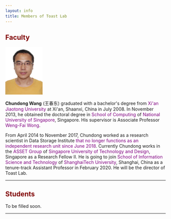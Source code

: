 ```yaml
---
layout: info
title: Members of Toast Lab
---
```


<h2><a name="/people/faculty"><font color="maroon">Faculty</font></a></h2>
<div class="news-row-left"><img src="./photos/wangc.jpg" height="150" alt="" /></div>
<div class="news-row-right2" id="prof">
<p><strong>Chundong Wang</strong> (&#29579;&#26149;&#19996;) graduated with a bachelor's degree from <a href="http://www.xjtu.edu.cn/" style="text-decoration: none;" target="_blank"><font color="purple">Xi'an Jiaotong University</font></a> at Xi'an, Shaanxi, China in July 2008. In November 2013, he obtained the doctoral degree in <a href="https://www.comp.nus.edu.sg/" style="text-decoration: none;" target="_blank"><font color="purple">School of Computing</font></a> of <a href="http://www.nus.edu.sg/" style="text-decoration: none;" target="_blank"><font color="purple">National University of Singapore</font></a>, Singapore. His supervisor is Associate Professor <a href="https://www.comp.nus.edu.sg/~wongwf/" style="text-decoration: none;" target="_blank"><font color="purple">Weng-Fai Wong</font></a>.</p>

<p>From April 2014 to November 2017, Chundong worked as a research scientist in Data Storage Institute <a href="https://www.a-star.edu.sg/News-and-Events/News/Press-Releases/ID/5940" style="text-decoration: none;" target="_blank"><font color="purple">that no longer functions as an independent research unit since June 2018</font></a>. Currently Chundong works in the <a href="https://asset-group.github.io/" style="text-decoration: none;" target="_blank"><font color="purple">ASSET Group</font></a> of <a href="https://www.sutd.edu.sg/" style="text-decoration: none;" target="_blank"><font color="purple">Singapore University of Technology and Design</font></a>, Singapore as a Research Fellow II. He is going to join <a href="http://sist.shanghaitech.edu.cn/" style="text-decoration: none;" target="_blank"><font color="purple">School of Information Science and Technology</font></a> of <a href="http://www.shanghaitech.edu.cn/" style="text-decoration: none;" target="_blank"><font color="purple">ShanghaiTech University</font></a>, Shanghai, China as a tenure-track Assistant Professor in February 2020. He will be the director of Toast Lab.</p>
</div>

<div class="clear"></div>
<hr color="red">

<h2><a name="/people/students"><font color="maroon">Students</font></a></h2>
To be filled soon.

<div class="clear"></div>
<hr color="red">
